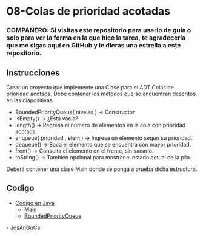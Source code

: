 # 08-Colas de prioridad acotadas

### **COMPAÑERO:** Si visitas este repositorio para usarlo de guía o solo para ver la forma en la que hice la tarea, te agradecería que me sigas aquí en GitHub y le dieras una estrella a este repositorio.

## Instrucciones

Crear un proyecto que implemente una Clase para el ADT Colas de prioridad acotada. Debe contener los métodos que se encuentran descritos en las diapositivas.

- BoundedPriorityQueue( niveles ) -> Constructor
- isEmpty() -> ¿Está vacía?
- length() -> Regresa el número de elementos en la cola con prioridad acotada.
- enqueue( prioridad , elem ) -> Ingresa un elemento según su prioridad.
- dequeue() -> Saca el elemento que se encuentra con mayor prioridad.
- front() -> Consulta el elemento en el frente, sin sacarlo.
- toString() -> También opcional para mostrar el estado actual de la pila.

Deberá contener una clase Main donde se ponga a prueba dicha estructura.

## Codigo

- [Codigo en Java](./java/src/)
  - [Main](./java/src/Main.java)
  - [BoundedPriorityQueue](./java/src/BoundedPriorityQueue.java)
<!-- - [Codigo en C++](./cpp/)
  - [Main](./cpp/main.cpp)
  - [Header BoundedPriorityQueue](./cpp/boundedPriorityQueue.h)
  - [Codigo BoundedPriorityQueue](./cpp/boundedPriorityQueue.cpp)
- [Codigo en Python](./python/)
  - [Main](./python/main.py)
  - [Nodo](./python/node.py)
  - [BoundedPriorityQueue](./python/boundedPriorityQueue.py) -->

\- JosAnGoCa
